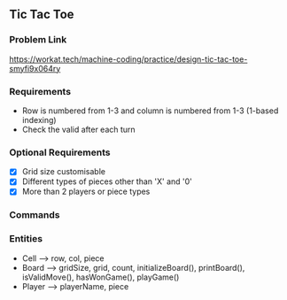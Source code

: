 ## Tic Tac Toe

### Problem Link
https://workat.tech/machine-coding/practice/design-tic-tac-toe-smyfi9x064ry 

### Requirements
- Row is numbered from 1-3 and column is numbered from 1-3 (1-based indexing)
- Check the valid after each turn

### Optional Requirements
- [X] Grid size customisable 
- [X] Different types of pieces other than 'X' and '0'
- [X] More than 2 players or piece types

### Commands

### Entities
- Cell --> row, col, piece
- Board --> gridSize, grid, count, initializeBoard(), printBoard(), isValidMove(), hasWonGame(), playGame()
- Player --> playerName, piece